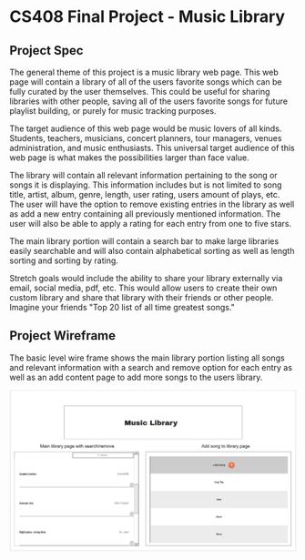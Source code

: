 # CS408 Final Project - Music Library

## Project Spec

The general theme of this project is a music library web page. This web page will contain a library of all of the users favorite songs which can be fully curated by the user themselves. This could be useful for sharing libraries with other people, saving all of the users favorite songs for future playlist building, or purely for music tracking purposes.

The target audience of this web page would be music lovers of all kinds. Students, teachers, musicians, concert planners, tour managers, venues administration, and music enthusiasts. This universal target audience of this web page is what makes the possibilities larger than face value.

The library will contain all relevant information pertaining to the song or songs it is displaying. This information includes but is not limited to song title, artist, album, genre, length, user rating, users amount of plays, etc. The user will have the option to remove existing entries in the library as well as add a new entry containing all previously mentioned information. The user will also be able to apply a rating for each entry from one to five stars.

The main library portion will contain a search bar to make large libraries easily searchable  and will also contain alphabetical sorting as well as length sorting and sorting by rating.

Stretch goals would include the ability to share your library externally via email, social media, pdf, etc. This would allow users to create their own custom library and share that library with their friends or other people. Imagine your friends "Top 20 list of all time greatest songs."

## Project Wireframe

The basic level wire frame shows the main library portion listing all songs and relevant information with a search and remove option for each entry as well as an add content page to add more songs to the users library.

![wireframe](music-library-wireframe.png)
